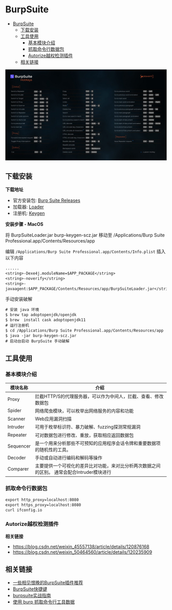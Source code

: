 # BurpSuite
- [BurpSuite](#burpsuite)
  - [下载安装](#下载安装)
  - [工具使用](#工具使用)
    - [基本模块介绍](#基本模块介绍)
    - [抓取命令行数据包](#抓取命令行数据包)
    - [Autorize越权检测插件](#autorize越权检测插件)
  - [相关链接](#相关链接)

![图 2](../../@attachment/images/安全工具/BurpSuite_1660992463972.png)  

## 下载安装

**下载地址**

- 官方安装包: [Burp Suite Releases](https://portswigger.net/burp/releases)  
- 加载器: [Loader](https://raw.githubusercontent.com/x-Ai/BurpSuite/main/BurpSuiteLoader.jar)  
- 注册机: [Keygen](https://raw.githubusercontent.com/x-Ai/BurpSuite/main/burp-keygen-scz.jar)

**安装步骤 - MacOS**

将 BurpSuiteLoader.jar burp-keygen-scz.jar 移动至 /Applications/Burp Suite Professional.app/Contents/Resources/app

编辑 `/Applications/Burp Suite Professional.app/Contents/Info.plist` 插入以下内容
```
......
<string>-Dexe4j.moduleName=$APP_PACKAGE</string>
<string>-noverify</string>  
<string>-javaagent:$APP_PACKAGE/Contents/Resources/app/BurpSuiteLoader.jar</string>
```
手动安装破解
```
# 安装 java 环境
$ brew tap adoptopenjdk/openjdk
$ brew  install cask adoptopenjdk11
# 运行注册机
$ cd /Applications/Burp Suite Professional.app/Contents/Resources/app
$ java -jar burp-keygen-scz.jar
# 启动台启动 BurpSuite 手动破解
```

## 工具使用
### 基本模块介绍
| 模块名称  | 介绍                                                                      |
| --------- | ------------------------------------------------------------------------- |
| Proxy     | 拦截HTTP/S的代理服务器，可以作为中间人，拦截、查看、修改数据包            |
| Spider    | 网络爬虫模块，可以枚举出网络服务的内容和功能                              |
| Scanner   | Web应用漏洞扫描                                                           |
| Intruder  | 可用于枚举标识符、暴力破解、fuzzing探测常规漏洞                           |
| Repeater  | 可对数据包进行修改、重放，获取相应返回数据包                              |
| Sequencer | 是一个用来分析那些不可预知的应用程序会话令牌和重要数据项的随机性的工具。 |
| Decoder   | 手动或自动进行编码和解码等操作                                            |
| Comparer  | 主要提供一个可视化的差异比对功能，来对比分析两次数据之间的区别。 通常会配合Intruder模块进行                                                                         |

### 抓取命令行数据包

```
export http_proxy=localhost:8080
export https_proxy=localhost:8080
curl ifconfig.io
```

### Autorize越权检测插件

**相关链接**

- https://blog.csdn.net/weixin_45557138/article/details/120876168
- https://blog.csdn.net/weixin_50464560/article/details/120235909

## 相关链接
- [一些相见恨晚的BurpSuite插件推荐](https://blog.csdn.net/weixin_37104668/article/details/104670704)
- [BurpSuite快捷键](https://zweilosec.gitbook.io/hackers-rest/web/burp-suite)
- [burpsuite实战指南](https://t0data.gitbooks.io/burpsuite/content/)
- [使用 burp 抓取命令行工具数据](https://cloud.tencent.com/developer/article/1812996)